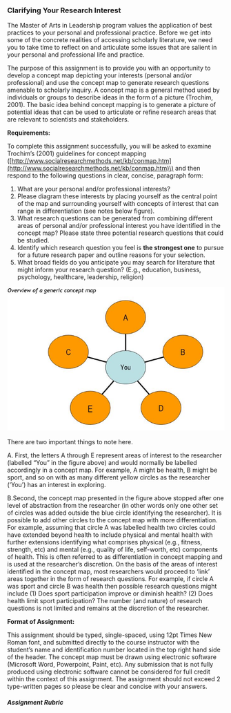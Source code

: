 ### Clarifying Your Research Interest

The Master of Arts in Leadership program values the application of best practices to your personal and professional practice.  Before we get into some of the concrete realities of accessing scholarly literature, we need you to take time to reflect on and articulate some issues that are salient in your personal and professional life and practice.

The purpose of this assignment is to provide you with an opportunity to develop a concept map depicting your interests \(personal and/or professional\) and use the concept map to generate research questions amenable to scholarly inquiry. A concept map is a general method used by individuals or groups to describe ideas in the form of a picture \(Trochim, 2001\). The basic idea behind concept mapping is to generate a picture of potential ideas that can be used to articulate or refine research areas that are relevant to scientists and stakeholders.

**Requirements:**

To complete this assignment successfully, you will be asked to examine Trochim’s \(2001\) guidelines for concept mapping \([http://www.socialresearchmethods.net/kb/conmap.htm](http://www.socialresearchmethods.net/kb/conmap.htm)\) and then respond to the following questions in clear, concise, paragraph form:

1. What are your personal and/or professional interests? 
2. Please diagram these interests by placing yourself as the central point of the map and surrounding yourself with concepts of interest that can range in differentiation \(see notes below figure\). 
3. What research questions can be generated from combining different areas of personal and/or professional interest you have identified in the concept map? Please state three potential research questions that could be studied. 
4. Identify which research question you feel is **the strongest one** to pursue for a future research paper and outline reasons for your selection.
5. What broad fields do you anticipate you may search for literature that might inform your research question? \(E.g., education, business, psychology, healthcare, leadership, religion\)

![](/assets/ConceptMap.JPG)

There are two important things to note here.

A. First, the letters A through E represent areas of interest to the researcher \(labelled “You” in the figure above\) and would normally be labelled accordingly in a concept map. For example, A might be health, B might be sport, and so on with as many different yellow circles as the researcher \(‘You’\) has an interest in exploring.

B.Second, the concept map presented in the figure above stopped after one level of abstraction from the researcher \(in other words only one other set of circles was added outside the blue circle identifying the researcher\). It is possible to add other circles to the concept map with more differentiation. For example, assuming that circle A was labelled health two circles could have extended beyond health to include physical and mental health with further extensions identifying what comprises physical \(e.g., fitness, strength, etc\) and mental \(e.g., quality of life, self-worth, etc\) components of health. This is often referred to as differentiation in concept mapping and is used at the researcher’s discretion. On the basis of the areas of interest identified in the concept map, most researchers would proceed to ‘link’ areas together in the form of research questions. For example, if circle A was sport and circle B was health then possible research questions might include \(1\) Does sport participation improve or diminish health? \(2\) Does health limit sport participation? The number \(and nature\) of research questions is not limited and remains at the discretion of the researcher.

**Format of Assignment:**

This assignment should be typed, single-spaced, using 12pt Times New Roman font, and submitted directly to the course instructor with the student’s name and identification number located in the top right hand side of the header. The concept map must be drawn using electronic software \(Microsoft Word, Powerpoint, Paint, etc\). Any submission that is not fully produced using electronic software cannot be considered for full credit within the context of this assignment. The assignment should not exceed 2 type-written pages so please be clear and concise with your answers.

##### Assignment Rubric



